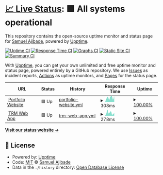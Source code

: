 # [📈 Live Status](https://AjibsBaba.github.io/my-projects): <!--live status--> **🟩 All systems operational**

This repository contains the open-source uptime monitor and status page for [Samuel Ajibade](https://ajibsbaba.com), powered by [Upptime](https://github.com/upptime/upptime).

[![Uptime CI](https://github.com/AjibsBaba/my-projects/workflows/Uptime%20CI/badge.svg)](https://github.com/AjibsBaba/my-projects/actions?query=workflow%3A%22Uptime+CI%22)
[![Response Time CI](https://github.com/AjibsBaba/my-projects/workflows/Response%20Time%20CI/badge.svg)](https://github.com/AjibsBaba/my-projects/actions?query=workflow%3A%22Response+Time+CI%22)
[![Graphs CI](https://github.com/AjibsBaba/my-projects/workflows/Graphs%20CI/badge.svg)](https://github.com/AjibsBaba/my-projects/actions?query=workflow%3A%22Graphs+CI%22)
[![Static Site CI](https://github.com/AjibsBaba/my-projects/workflows/Static%20Site%20CI/badge.svg)](https://github.com/AjibsBaba/my-projects/actions?query=workflow%3A%22Static+Site+CI%22)
[![Summary CI](https://github.com/AjibsBaba/my-projects/workflows/Summary%20CI/badge.svg)](https://github.com/AjibsBaba/my-projects/actions?query=workflow%3A%22Summary+CI%22)

With [Upptime](https://upptime.js.org), you can get your own unlimited and free uptime monitor and status page, powered entirely by a GitHub repository. We use [Issues](https://github.com/AjibsBaba/my-projects/issues) as incident reports, [Actions](https://github.com/AjibsBaba/my-projects/actions) as uptime monitors, and [Pages](https://AjibsBaba.github.io/my-projects) for the status page.

<!--start: status pages-->
<!-- This summary is generated by Upptime (https://github.com/upptime/upptime) -->
<!-- Do not edit this manually, your changes will be overwritten -->
<!-- prettier-ignore -->
| URL | Status | History | Response Time | Uptime |
| --- | ------ | ------- | ------------- | ------ |
| <img alt="" src="https://icons.duckduckgo.com/ip3/www.ajibsbaba.com.ico" height="13"> [Portfolio Website](https://www.ajibsbaba.com) | 🟩 Up | [portfolio-website.yml](https://github.com/AjibsBaba/uptime/commits/HEAD/history/portfolio-website.yml) | <details><summary><img alt="Response time graph" src="./graphs/portfolio-website/response-time-week.png" height="20"> 308ms</summary><br><a href="https://AjibsBaba.github.io/uptime/history/portfolio-website"><img alt="Response time 435" src="https://img.shields.io/endpoint?url=https%3A%2F%2Fraw.githubusercontent.com%2FAjibsBaba%2Fuptime%2FHEAD%2Fapi%2Fportfolio-website%2Fresponse-time.json"></a><br><a href="https://AjibsBaba.github.io/uptime/history/portfolio-website"><img alt="24-hour response time 342" src="https://img.shields.io/endpoint?url=https%3A%2F%2Fraw.githubusercontent.com%2FAjibsBaba%2Fuptime%2FHEAD%2Fapi%2Fportfolio-website%2Fresponse-time-day.json"></a><br><a href="https://AjibsBaba.github.io/uptime/history/portfolio-website"><img alt="7-day response time 308" src="https://img.shields.io/endpoint?url=https%3A%2F%2Fraw.githubusercontent.com%2FAjibsBaba%2Fuptime%2FHEAD%2Fapi%2Fportfolio-website%2Fresponse-time-week.json"></a><br><a href="https://AjibsBaba.github.io/uptime/history/portfolio-website"><img alt="30-day response time 523" src="https://img.shields.io/endpoint?url=https%3A%2F%2Fraw.githubusercontent.com%2FAjibsBaba%2Fuptime%2FHEAD%2Fapi%2Fportfolio-website%2Fresponse-time-month.json"></a><br><a href="https://AjibsBaba.github.io/uptime/history/portfolio-website"><img alt="1-year response time 435" src="https://img.shields.io/endpoint?url=https%3A%2F%2Fraw.githubusercontent.com%2FAjibsBaba%2Fuptime%2FHEAD%2Fapi%2Fportfolio-website%2Fresponse-time-year.json"></a></details> | <details><summary><a href="https://AjibsBaba.github.io/uptime/history/portfolio-website">100.00%</a></summary><a href="https://AjibsBaba.github.io/uptime/history/portfolio-website"><img alt="All-time uptime 99.88%" src="https://img.shields.io/endpoint?url=https%3A%2F%2Fraw.githubusercontent.com%2FAjibsBaba%2Fuptime%2FHEAD%2Fapi%2Fportfolio-website%2Fuptime.json"></a><br><a href="https://AjibsBaba.github.io/uptime/history/portfolio-website"><img alt="24-hour uptime 100.00%" src="https://img.shields.io/endpoint?url=https%3A%2F%2Fraw.githubusercontent.com%2FAjibsBaba%2Fuptime%2FHEAD%2Fapi%2Fportfolio-website%2Fuptime-day.json"></a><br><a href="https://AjibsBaba.github.io/uptime/history/portfolio-website"><img alt="7-day uptime 100.00%" src="https://img.shields.io/endpoint?url=https%3A%2F%2Fraw.githubusercontent.com%2FAjibsBaba%2Fuptime%2FHEAD%2Fapi%2Fportfolio-website%2Fuptime-week.json"></a><br><a href="https://AjibsBaba.github.io/uptime/history/portfolio-website"><img alt="30-day uptime 99.72%" src="https://img.shields.io/endpoint?url=https%3A%2F%2Fraw.githubusercontent.com%2FAjibsBaba%2Fuptime%2FHEAD%2Fapi%2Fportfolio-website%2Fuptime-month.json"></a><br><a href="https://AjibsBaba.github.io/uptime/history/portfolio-website"><img alt="1-year uptime 99.88%" src="https://img.shields.io/endpoint?url=https%3A%2F%2Fraw.githubusercontent.com%2FAjibsBaba%2Fuptime%2FHEAD%2Fapi%2Fportfolio-website%2Fuptime-year.json"></a></details>
| <img alt="" src="https://icons.duckduckgo.com/ip3/trm.ajibsbaba.com.ico" height="13"> [TRM Web App](https://trm.ajibsbaba.com) | 🟩 Up | [trm-web-app.yml](https://github.com/AjibsBaba/uptime/commits/HEAD/history/trm-web-app.yml) | <details><summary><img alt="Response time graph" src="./graphs/trm-web-app/response-time-week.png" height="20"> 278ms</summary><br><a href="https://AjibsBaba.github.io/uptime/history/trm-web-app"><img alt="Response time 247" src="https://img.shields.io/endpoint?url=https%3A%2F%2Fraw.githubusercontent.com%2FAjibsBaba%2Fuptime%2FHEAD%2Fapi%2Ftrm-web-app%2Fresponse-time.json"></a><br><a href="https://AjibsBaba.github.io/uptime/history/trm-web-app"><img alt="24-hour response time 293" src="https://img.shields.io/endpoint?url=https%3A%2F%2Fraw.githubusercontent.com%2FAjibsBaba%2Fuptime%2FHEAD%2Fapi%2Ftrm-web-app%2Fresponse-time-day.json"></a><br><a href="https://AjibsBaba.github.io/uptime/history/trm-web-app"><img alt="7-day response time 278" src="https://img.shields.io/endpoint?url=https%3A%2F%2Fraw.githubusercontent.com%2FAjibsBaba%2Fuptime%2FHEAD%2Fapi%2Ftrm-web-app%2Fresponse-time-week.json"></a><br><a href="https://AjibsBaba.github.io/uptime/history/trm-web-app"><img alt="30-day response time 194" src="https://img.shields.io/endpoint?url=https%3A%2F%2Fraw.githubusercontent.com%2FAjibsBaba%2Fuptime%2FHEAD%2Fapi%2Ftrm-web-app%2Fresponse-time-month.json"></a><br><a href="https://AjibsBaba.github.io/uptime/history/trm-web-app"><img alt="1-year response time 247" src="https://img.shields.io/endpoint?url=https%3A%2F%2Fraw.githubusercontent.com%2FAjibsBaba%2Fuptime%2FHEAD%2Fapi%2Ftrm-web-app%2Fresponse-time-year.json"></a></details> | <details><summary><a href="https://AjibsBaba.github.io/uptime/history/trm-web-app">100.00%</a></summary><a href="https://AjibsBaba.github.io/uptime/history/trm-web-app"><img alt="All-time uptime 99.94%" src="https://img.shields.io/endpoint?url=https%3A%2F%2Fraw.githubusercontent.com%2FAjibsBaba%2Fuptime%2FHEAD%2Fapi%2Ftrm-web-app%2Fuptime.json"></a><br><a href="https://AjibsBaba.github.io/uptime/history/trm-web-app"><img alt="24-hour uptime 100.00%" src="https://img.shields.io/endpoint?url=https%3A%2F%2Fraw.githubusercontent.com%2FAjibsBaba%2Fuptime%2FHEAD%2Fapi%2Ftrm-web-app%2Fuptime-day.json"></a><br><a href="https://AjibsBaba.github.io/uptime/history/trm-web-app"><img alt="7-day uptime 100.00%" src="https://img.shields.io/endpoint?url=https%3A%2F%2Fraw.githubusercontent.com%2FAjibsBaba%2Fuptime%2FHEAD%2Fapi%2Ftrm-web-app%2Fuptime-week.json"></a><br><a href="https://AjibsBaba.github.io/uptime/history/trm-web-app"><img alt="30-day uptime 99.87%" src="https://img.shields.io/endpoint?url=https%3A%2F%2Fraw.githubusercontent.com%2FAjibsBaba%2Fuptime%2FHEAD%2Fapi%2Ftrm-web-app%2Fuptime-month.json"></a><br><a href="https://AjibsBaba.github.io/uptime/history/trm-web-app"><img alt="1-year uptime 99.94%" src="https://img.shields.io/endpoint?url=https%3A%2F%2Fraw.githubusercontent.com%2FAjibsBaba%2Fuptime%2FHEAD%2Fapi%2Ftrm-web-app%2Fuptime-year.json"></a></details>

<!--end: status pages-->

[**Visit our status website →**](https://AjibsBaba.github.io/my-projects)

## 📄 License

- Powered by: [Upptime](https://github.com/upptime/upptime)
- Code: [MIT](./LICENSE) © [Samuel Ajibade](https://ajibsbaba.com)
- Data in the `./history` directory: [Open Database License](https://opendatacommons.org/licenses/odbl/1-0/)
